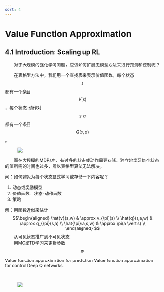 ```yaml
---
sort: 4
---
```


# Value Function Approximation

## 4.1 Introduction: Scaling up RL

&emsp;&emsp;对于大规模的强化学习问题，应该如何扩展无模型方法来进行预测和控制呢？

&emsp;&emsp;在表格型方法中，我们用一个查找表来表示价值函数。每个状态$$s$$都有一个条目$$V(s)$$，每个状态-动作对$$s, a$$都有一个条目$$Q(s, a)$$。

<figure><img src="./images/4.1.JPG" width=px></figure>

&emsp;&emsp;而在大规模的MDPs中，有过多的状态或动作需要存储，独立地学习每个状态的值所需的时间也过多，所以表格型算法无法解决。

问：如何避免为每个状态显式学习或存储一下内容呢？  
1. 动态或奖励模型
2. 价值函数、状态-动作函数
3. 策略  

解：用函数近似来估计
$$\begin{aligned}
    \hat{v}(s,w) & \approx v_{\pi}(s)       \\
    \hat{q}(s,a,w) & \approx q_{\pi}(s,a)   \\
    \hat{\pi}(a,s,w) & \approx \pi(a \vert s)   \\
\end{aligned}
$$
&emsp;&emsp;从可见状态推广到不可见状态  
&emsp;&emsp;用MC或TD学习来更新参数$$w$$



Value function approximation for prediction
Value function approximation for control
Deep Q networks

<br />
<!-- 蓝 -->
<font color="#3399ff"></font>
<!-- 绿 --><!-- #33cc00 -->
<b><font color="#00B050"></font></b>
<!-- 橙 -->
<font color="#FF4500"></font>
<figure><img src="./images/.JPG" width=px></figure>